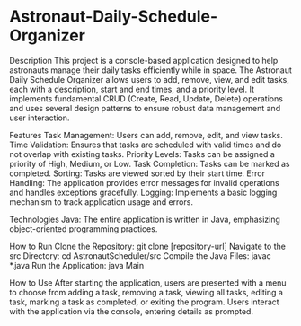 ﻿# Astronaut-Daily-Schedule-Organizer

Description
This project is a console-based application designed to help astronauts manage their daily tasks efficiently while in space. The Astronaut Daily Schedule Organizer allows users to add, remove, view, and edit tasks, each with a description, start and end times, and a priority level. It implements fundamental CRUD (Create, Read, Update, Delete) operations and uses several design patterns to ensure robust data management and user interaction.


Features
Task Management: Users can add, remove, edit, and view tasks.
Time Validation: Ensures that tasks are scheduled with valid times and do not overlap with existing tasks.
Priority Levels: Tasks can be assigned a priority of High, Medium, or Low.
Task Completion: Tasks can be marked as completed.
Sorting:         Tasks are viewed sorted by their start time.
Error Handling:  The application provides error messages for invalid operations and handles exceptions gracefully.
Logging:         Implements a basic logging mechanism to track application usage and errors.

Technologies
Java: The entire application is written in Java, emphasizing object-oriented programming practices.


How to Run
Clone the Repository: git clone [repository-url]
Navigate to the src Directory: cd AstronautScheduler/src
Compile the Java Files: javac *.java
Run the Application: java Main

How to Use
After starting the application, users are presented with a menu to choose from adding a task, removing a task, viewing all tasks, editing a task, marking a task as completed, or exiting the program.
Users interact with the application via the console, entering details as prompted.
